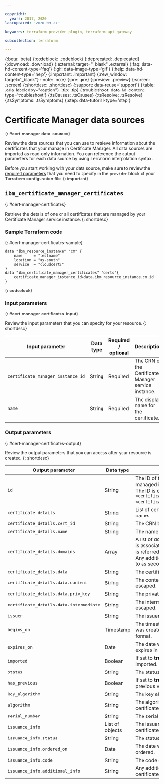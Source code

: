 ```yaml
---

copyright:
  years: 2017, 2020
lastupdated: "2020-09-21"

keywords: terraform provider plugin, terraform api gateway

subcollection: terraform

---
```


{:beta: .beta}
{:codeblock: .codeblock}
{:deprecated: .deprecated}
{:download: .download}
{:external: target="_blank" .external}
{:faq: data-hd-content-type='faq'}
{:gif: data-image-type='gif'}
{:help: data-hd-content-type='help'}
{:important: .important}
{:new_window: target="_blank"}
{:note: .note}
{:pre: .pre}
{:preview: .preview}
{:screen: .screen}
{:shortdesc: .shortdesc}
{:support: data-reuse='support'}
{:table: .aria-labeledby="caption"}
{:tip: .tip}
{:troubleshoot: data-hd-content-type='troubleshoot'}
{:tsCauses: .tsCauses}
{:tsResolve: .tsResolve}
{:tsSymptoms: .tsSymptoms}
{:step: data-tutorial-type='step'}


# Certificate Manager data sources
{: #cert-manager-data-sources}

Review the data sources that you can use to retrieve information about the certificates that your manage in Certificate Manager. All data sources are imported as read-only information. You can reference the output parameters for each data source by using Terraform interpolation syntax.

Before you start working with your data source, make sure to review the [required parameters](/docs/terraform?topic=terraform-provider-reference#required-parameters) that you need to specify in the `provider` block of your Terraform configuration file. 
{: important}



## `ibm_certificate_manager_certificates`
{: #cert-manager-certificates}

Retrieve the details of one or all certificates that are managed by your Certificate Manager service instance. 
{: shortdesc}

### Sample Terraform code
{: #cert-manager-certificates-sample}

```
data "ibm_resource_instance" "cm" {
    name     = "testname"
    location = "us-south"
    service  = "cloudcerts"
}
data "ibm_certificate_manager_certificates" "certs"{
    certificate_manager_instance_id=data.ibm_resource_instance.cm.id
}
```
{: codeblock}

### Input parameters
{: #cert-manager-certificates-input}

Review the input parameters that you can specify for your resource. 
{: shortdesc}

| Input parameter | Data type | Required / optional | Description |
| ------------- |-------------| ----- | -------------- |
|`certificate_manager_instance_id`|String|Required|The CRN of the Certificate Manager service instance. |
|`name`|String|Required|The display name for the certificate.|

### Output parameters
{: #cert-manager-certificates-output}

Review the output parameters that you can access after your resource is created. 
{: shortdesc}

| Output parameter | Data type | Description |
| ------------- |-------------| -------------- |
|`id`|String|The ID of the certificate that is managed in Certificate Manager. The ID is composed of `<certificate_manager_instance_ID>:<certificate_ID>`. |
|`certificate_details`|String|List of certificates for the provided name. |
|`certificate_details.cert_id`|String|The CRN based certificate ID. |
|`certificate_details.name`|String|The name of the certificate. | 
|`certificate_details.domains`|Array|A list of domains that the certificate is associated with. The first domain is referred to as the primary domain. Any additional domains are referred to as secondary domains.|
|`certificate_details.data`|String|The certificate data. |
|`certificate_details.data.content`|String|The content of certificate data, escaped. |
|`certificate_details.data.priv_key`|String|The private key data, escaped. |
|`certificate_details.data.intermediate`|String| The intermediate certificate data, escaped.|
|`issuer`|String|The issuer of the certificate.|
|`begins_on`|Timestamp|The timestamp when the certificate was created in UNIX epoch time format.| 
|`expires_on`|Date|The date when the certificate expires in UNIX epoch time format.|
|`imported`|Boolean|If set to **true**, the certificate is imported. |
|`status`|String|The status of the certificate.|
|`has_previous`|Boolean|If set to **true**, the certificate has a previous version.| 
|`key_algorithm`|String|The key algorithm of the certificate. |
|`algorithm`|String|The algorithm that is used for the certificate.| 
|`serial_number`|String|The serial number of the certificate.|
|`issuance_info`|List of objects|The issuance information of the certificate.| 
|`issuance_info.status`|String|The status of the certificate.|
|`issuance_info.ordered_on`|Date|The date when the certificate was ordered.|
|`issuance_info.code`|String|The code of the certificate.|
|`issuance_info.additional_info`|String|Any additional information for the certificate.| 
